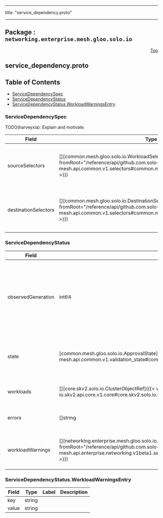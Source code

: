 
---

title: "service_dependency.proto"

---

## Package : `networking.enterprise.mesh.gloo.solo.io`



<a name="top"></a>

<a name="API Reference for service_dependency.proto"></a>
<p align="right"><a href="#top">Top</a></p>

## service_dependency.proto


## Table of Contents
  - [ServiceDependencySpec](#networking.enterprise.mesh.gloo.solo.io.ServiceDependencySpec)
  - [ServiceDependencyStatus](#networking.enterprise.mesh.gloo.solo.io.ServiceDependencyStatus)
  - [ServiceDependencyStatus.WorkloadWarningsEntry](#networking.enterprise.mesh.gloo.solo.io.ServiceDependencyStatus.WorkloadWarningsEntry)







<a name="networking.enterprise.mesh.gloo.solo.io.ServiceDependencySpec"></a>

### ServiceDependencySpec
TODO(harveyxia): Explain and motivate.


| Field | Type | Label | Description |
| ----- | ---- | ----- | ----------- |
| sourceSelectors | [][common.mesh.gloo.solo.io.WorkloadSelector]({{< versioned_link_path fromRoot="/reference/api/github.com.solo-io.gloo-mesh.api.common.v1.selectors#common.mesh.gloo.solo.io.WorkloadSelector" >}}) | repeated | Select the traffic sources (i.e. Workloads) for this network ServiceDependency. If omitted, selects all Workloads. |
  | destinationSelectors | [][common.mesh.gloo.solo.io.DestinationSelector]({{< versioned_link_path fromRoot="/reference/api/github.com.solo-io.gloo-mesh.api.common.v1.selectors#common.mesh.gloo.solo.io.DestinationSelector" >}}) | repeated | Select the traffic targets (i.e. Destination) for this network ServiceDependency. If omitted, selects all Destinations. |
  





<a name="networking.enterprise.mesh.gloo.solo.io.ServiceDependencyStatus"></a>

### ServiceDependencyStatus



| Field | Type | Label | Description |
| ----- | ---- | ----- | ----------- |
| observedGeneration | int64 |  | The most recent generation observed in the the ServiceDependency metadata. If the observedGeneration does not match `metadata.generation`, Gloo Mesh has not processed the most recent version of this resource. |
  | state | [common.mesh.gloo.solo.io.ApprovalState]({{< versioned_link_path fromRoot="/reference/api/github.com.solo-io.gloo-mesh.api.common.v1.validation_state#common.mesh.gloo.solo.io.ApprovalState" >}}) |  | The state of the overall resource, will only show accepted if it has been successfully applied to all exported to Meshes. |
  | workloads | [][core.skv2.solo.io.ClusterObjectRef]({{< versioned_link_path fromRoot="/reference/api/github.com.solo-io.skv2.api.core.v1.core#core.skv2.solo.io.ClusterObjectRef" >}}) | repeated | The Workloads that this ServiceDependency applies to. |
  | errors | []string | repeated | Any errors found while processing this generation of the resource. |
  | workloadWarnings | [][networking.enterprise.mesh.gloo.solo.io.ServiceDependencyStatus.WorkloadWarningsEntry]({{< versioned_link_path fromRoot="/reference/api/github.com.solo-io.gloo-mesh.api.enterprise.networking.v1beta1.service_dependency#networking.enterprise.mesh.gloo.solo.io.ServiceDependencyStatus.WorkloadWarningsEntry" >}}) | repeated | Warnings for selected Workloads found while processing this generation of the resource. |
  





<a name="networking.enterprise.mesh.gloo.solo.io.ServiceDependencyStatus.WorkloadWarningsEntry"></a>

### ServiceDependencyStatus.WorkloadWarningsEntry



| Field | Type | Label | Description |
| ----- | ---- | ----- | ----------- |
| key | string |  |  |
  | value | string |  |  |
  




 <!-- end messages -->

 <!-- end enums -->

 <!-- end HasExtensions -->

 <!-- end services -->

